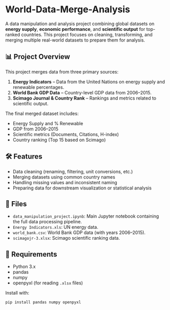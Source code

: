 # World-Data-Merge-Analysis

A data manipulation and analysis project combining global datasets on **energy supply**, **economic performance**, and **scientific output** for top-ranked countries. This project focuses on cleaning, transforming, and merging multiple real-world datasets to prepare them for analysis.

## 📊 Project Overview

This project merges data from three primary sources:

1. **Energy Indicators** – Data from the United Nations on energy supply and renewable percentages.
2. **World Bank GDP Data** – Country-level GDP data from 2006–2015.
3. **Scimago Journal & Country Rank** – Rankings and metrics related to scientific output.

The final merged dataset includes:
- Energy Supply and % Renewable
- GDP from 2006–2015
- Scientific metrics (Documents, Citations, H-index)
- Country ranking (Top 15 based on Scimago)

## 🛠️ Features

- Data cleaning (renaming, filtering, unit conversions, etc.)
- Merging datasets using common country names
- Handling missing values and inconsistent naming
- Preparing data for downstream visualization or statistical analysis

## 📁 Files

- `data_manipulation_project.ipynb`: Main Jupyter notebook containing the full data processing pipeline.
- `Energy Indicators.xls`: UN energy data.
- `world_bank.csv`: World Bank GDP data (with years 2006–2015).
- `scimagojr-3.xlsx`: Scimago scientific ranking data.

## 📌 Requirements

- Python 3.x
- pandas
- numpy
- openpyxl (for reading `.xlsx` files)

Install with:

```bash
pip install pandas numpy openpyxl
